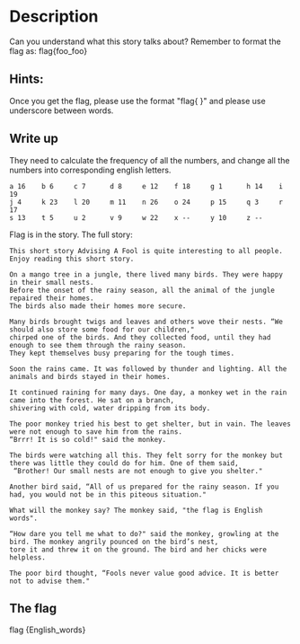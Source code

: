 ﻿#  Description

Can you understand what this story talks about? Remember to format the flag as: flag{foo_foo}

## Hints:

Once you get the flag, please use the format "flag{ }" and please use underscore between words.


## Write up
They need to calculate the frequency of all the numbers, 
and change all the numbers into corresponding english letters.
````
a 16    b 6     c 7      d 8     e 12    f 18     g 1      h 14    i 19   
j 4     k 23    l 20     m 11    n 26    o 24     p 15     q 3     r 17    
s 13    t 5     u 2      v 9     w 22    x --     y 10     z --
````
Flag is in the story. The full story:
````
This short story Advising A Fool is quite interesting to all people. Enjoy reading this short story. 

On a mango tree in a jungle, there lived many birds. They were happy in their small nests. 
Before the onset of the rainy season, all the animal of the jungle repaired their homes.
The birds also made their homes more secure. 

Many birds brought twigs and leaves and others wove their nests. “We should also store some food for our children," 
chirped one of the birds. And they collected food, until they had enough to see them through the rainy season. 
They kept themselves busy preparing for the tough times. 

Soon the rains came. It was followed by thunder and lighting. All the animals and birds stayed in their homes. 

It continued raining for many days. One day, a monkey wet in the rain came into the forest. He sat on a branch, 
shivering with cold, water dripping from its body. 

The poor monkey tried his best to get shelter, but in vain. The leaves were not enough to save him from the rains. 
“Brrr! It is so cold!" said the monkey. 

The birds were watching all this. They felt sorry for the monkey but there was little they could do for him. One of them said,
 “Brother! Our small nests are not enough to give you shelter." 

Another bird said, “All of us prepared for the rainy season. If you had, you would not be in this piteous situation." 

What will the monkey say? The monkey said, "the flag is English words".

“How dare you tell me what to do?" said the monkey, growling at the bird. The monkey angrily pounced on the bird’s nest, 
tore it and threw it on the ground. The bird and her chicks were helpless. 

The poor bird thought, “Fools never value good advice. It is better not to advise them." 
````

## The flag

flag {English_words}
